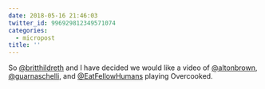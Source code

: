 ```yaml
---
date: 2018-05-16 21:46:03
twitter_id: 996929812349571074
categories:
  - micropost
title: ''
---
```


So [@britthildreth](https://twitter.com/britthildreth) and I have decided we would like a video of [@altonbrown](https://twitter.com/altonbrown), [@guarnaschelli](https://twitter.com/guarnaschelli), and [@EatFellowHumans](https://twitter.com/EatFellowHumans) playing Overcooked.
